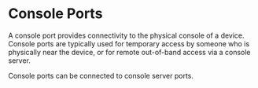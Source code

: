 # Console Ports

A console port provides connectivity to the physical console of a device. Console ports are typically used for temporary access by someone who is physically near the device, or for remote out-of-band access via a console server.

Console ports can be connected to console server ports.
